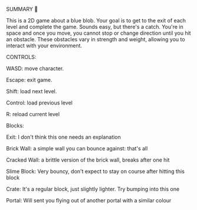 SUMMARY 👾

This is a 2D game about a blue blob. Your goal is to get to the exit of each level and complete the game. Sounds easy, but there's a catch. You're in space and once you move, you cannot stop or change direction until you hit an obstacle. These obstacles vary in strength and weight, allowing you to interact with your environment.

CONTROLS:

WASD: move character.

Escape: exit game.

Shift: load next level.

Control: load previous level

R: reload current level

Blocks:

Exit: I don't think this one needs an explanation

Brick Wall: a simple wall you can bounce against: that's all

Cracked Wall: a brittle version of the brick wall, breaks after one hit

Slime Block: Very bouncy, don't expect to stay on course after hitting this block

Crate: It's a regular block, just slightly lighter. Try bumping into this one

Portal: Will sent you flying out of another portal with a similar colour
